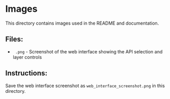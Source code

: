 # Images

This directory contains images used in the README and documentation.

## Files:
- ` .png` - Screenshot of the web interface showing the API selection and layer controls

## Instructions:
Save the web interface screenshot as `web_interface_screenshot.png` in this directory.
